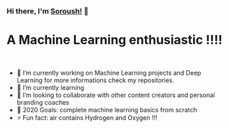 ### Hi there, I'm [Soroush!](https://soroushghaderi.github.io/) 👋

# A Machine Learning enthusiastic !!!!

<br />

- 🔭 I’m currently working on Machine Learning projects and Deep Learning for more informations check my repositories.
- 🌱 I’m currently learning
- 👯 I’m looking to collaborate with other content creators and personal branding coaches
- 🥅 2020 Goals: complete machine learning basics  from scratch
- ⚡ Fun fact: air contains Hydrogen and Oxygen !!!
